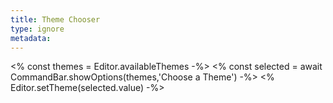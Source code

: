 ```yaml
---
title: Theme Chooser
type: ignore
metadata: 
---
```

<% const themes = Editor.availableThemes -%>
<% const selected = await CommandBar.showOptions(themes,'Choose a Theme') -%>
<% Editor.setTheme(selected.value) -%>

